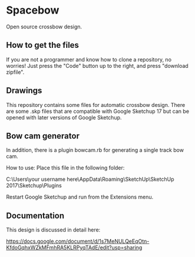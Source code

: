 
# Spacebow
Open source crossbow design.

## How to get the files

If you are not a programmer and know how to clone a repository, no worries! Just press the "Code" button up to the right, and press "download zipfile". 


## Drawings

This repository contains some files for automatic crossbow design. There are some .skp files that are compatible with Google Sketchup 17 but can be opened with later versions of Google Sketchup. 


## Bow cam generator

In addition, there is a plugin bowcam.rb for generating a single track bow cam.

How to use: Place this file in the following folder: 

C:\Users\your username here\AppData\Roaming\SketchUp\SketchUp 2017\Sketchup\Plugins

Restart Google Sketchup and run from the Extensions menu. 


## Documentation

This design is discussed in detail here:

https://docs.google.com/document/d/1s7MeNULQeEqOtn-KfdoGqhxWZkMFmhRA5KLRPyqTAdE/edit?usp=sharing
